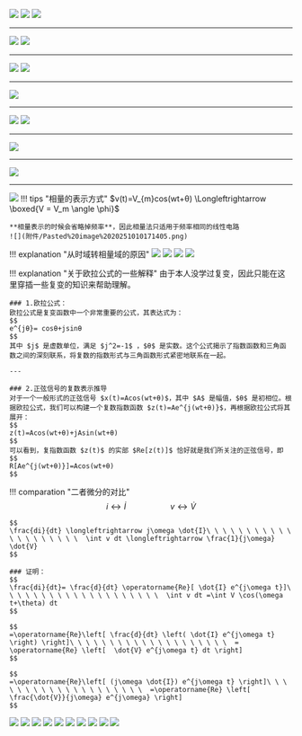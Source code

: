 ![](附件/Pasted%20image%2020251002190602.png)
![](附件/Pasted%20image%2020251002190615.png)
![](附件/Pasted%20image%2020251002190629.png)

---

![](附件/Pasted%20image%2020251002190640.png)
![](附件/Pasted%20image%2020251002190649.png)

---

![](附件/Pasted%20image%2020251002190702.png)
![](附件/Pasted%20image%2020251002190711.png)

---

![](附件/Pasted%20image%2020251002190720.png)

---
![](附件/Pasted%20image%2020251010142512.png)
![](附件/Pasted%20image%2020251002190752.png)

---

![](附件/Pasted%20image%2020251002190806.png)

---

![](附件/Pasted%20image%2020251002190824.png)

---
![](附件/Pasted%20image%2020251002190837.png)
!!! tips "相量的表示方式"
    $v(t)=V_{m}cos(wt+θ) \Longleftrightarrow \boxed{V = V_m \angle \phi}$
    
    **相量表示的时候会省略掉频率**，因此相量法只适用于频率相同的线性电路
    ![](附件/Pasted%20image%2020251010171405.png)
!!! explanation "从时域转相量域的原因"
    ![](附件/Pasted%20image%2020251010153559.png)
    ![](附件/Pasted%20image%2020251010153736.png)
    ![](附件/Pasted%20image%2020251010153801.png)
    ![](附件/Pasted%20image%2020251010153829.png)

!!! explanation "关于欧拉公式的一些解释"
    由于本人没学过复变，因此只能在这里穿插一些复变的知识来帮助理解。
    
    ### 1.欧拉公式：
    欧拉公式是复变函数中一个非常重要的公式，其表达式为：
    $$
    e^{jθ}= cosθ+jsinθ
    $$
    其中 $j$ 是虚数单位，满足 $j^2=-1$ ，$θ$ 是实数。这个公式揭示了指数函数和三角函数之间的深刻联系，将复数的指数形式与三角函数形式紧密地联系在一起。
    
    ---
    
    ### 2.正弦信号的复数表示推导
    对于一个一般形式的正弦信号 $x(t)=Acos(wt+θ)$，其中 $A$ 是幅值，$θ$ 是初相位。根据欧拉公式，我们可以构建一个复数指数函数 $z(t)=Ae^{j(wt+θ)}$，再根据欧拉公式将其展开： 
    $$
    z(t)=Acos(wt+θ)+jAsin(wt+θ)
    $$
    可以看到，复指数函数 $z(t)$ 的实部 $Re[z(t)]$ 恰好就是我们所关注的正弦信号，即
    $$
    R[Ae^{j(wt+θ)}]=Acos(wt+θ)
    $$
!!! comparation "二者微分的对比"
    $$
    i \longleftrightarrow \dot{I}\ \ \ \ \ \ \ \ \ \ \ \ \ \ \ \ \ \ \ \  v \longleftrightarrow \dot{V}
    $$
    
    $$
    \frac{di}{dt} \longleftrightarrow j\omega \dot{I}\ \ \ \ \ \ \ \ \ \ \ \ \ \ \ \ \ \ \ \  \int v dt \longleftrightarrow \frac{1}{j\omega} \dot{V}
    $$
    
    ### 证明：
    $$
    \frac{di}{dt}= \frac{d}{dt} \operatorname{Re}[ \dot{I} e^{j\omega t}]\ \ \ \ \ \ \ \ \ \ \ \ \ \ \ \ \ \ \ \  \int v dt =\int V \cos(\omega t+\theta) dt
    $$
    
    $$
    =\operatorname{Re}\left[ \frac{d}{dt} \left( \dot{I} e^{j\omega t} \right) \right]\ \ \ \ \ \ \ \ \ \ \ \ \ \ \ \ \ \ \ \  = \operatorname{Re} \left[  \dot{V} e^{j\omega t} dt \right]
    $$
    
    $$
    =\operatorname{Re}\left[ (j\omega \dot{I}) e^{j\omega t} \right]\ \ \ \ \ \ \ \ \ \ \ \ \ \ \ \ \ \ \ \  =\operatorname{Re} \left[ \frac{\dot{V}}{j\omega} e^{j\omega} \right]
    $$
    
![](附件/Pasted%20image%2020251002190848.png)
![](附件/Pasted%20image%2020251002190859.png)
![](附件/Pasted%20image%2020251002190909.png)
![](附件/Pasted%20image%2020251002190925.png)
![](附件/Pasted%20image%2020251002190937.png)
![](附件/Pasted%20image%2020251002190953.png)
![](附件/Pasted%20image%2020251002191003.png)
![](附件/Pasted%20image%2020251002191013.png)
![](附件/Pasted%20image%2020251002191024.png)
![](附件/Pasted%20image%2020251002191041.png)
